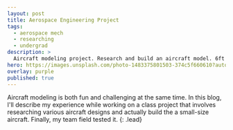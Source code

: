 ```yaml
---
layout: post
title: Aerospace Engineering Project
tags:
  - aerospace mech
  - researching
  - undergrad
description: >
  Aircraft modeling project. Research and build an aircraft model. 6ft by 3ft dimension.
hero: https://images.unsplash.com/photo-1483375801503-374c5f660610?auto=format&fit=crop&w=1350&q=60&ixid=dW5zcGxhc2guY29tOzs7Ozs%3D
overlay: purple
published: true
---
```

Aircraft modeling is both fun and challenging at the same time. In this blog, I'll describe
my experience while working on a class project that involves researching various aircraft designs
and actually build the a small-size aircraft. Finally, my team field tested it.
{: .lead}
